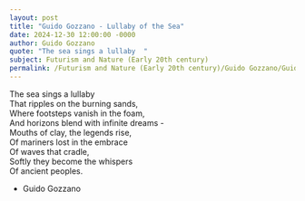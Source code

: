 ```yaml
---
layout: post
title: "Guido Gozzano - Lullaby of the Sea"
date: 2024-12-30 12:00:00 -0000
author: Guido Gozzano
quote: "The sea sings a lullaby  "
subject: Futurism and Nature (Early 20th century)
permalink: /Futurism and Nature (Early 20th century)/Guido Gozzano/Guido Gozzano - Lullaby of the Sea
---
```


The sea sings a lullaby  
That ripples on the burning sands,  
Where footsteps vanish in the foam,  
And horizons blend with infinite dreams -  
Mouths of clay, the legends rise,  
Of mariners lost in the embrace  
Of waves that cradle,  
Softly they become the whispers  
Of ancient peoples.

- Guido Gozzano

